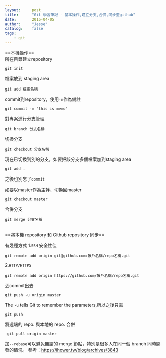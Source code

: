 ```yaml
---
layout:     post
title:      "Git 學習筆記 - 基本操作,建立分支,合併,同步至github"
date:       2015-04-05
author:     "Jesse"
catalog:    false
tags:
    - git
---
```


==本機操作==
<br>
所在目錄建立repository
```
git init
```

檔案放到 staging area
```
git add 檔案名稱
```

commit到repository，使用`-m`作為備註
```
git commit -m "this is memo"
```

對專案進行分支管理
```
git branch 分支名稱
```

切換分支
```
git checkout 分支名稱
```

現在已切換到別的分支，如要把該分支多個檔案加到staging area
```
git add .
```

之後也別忘了`commit`

如要以master作為主幹，切換回master
```
git checkout master
```

合併分支
```
git merge 分支名稱
```
<br>
==將本機 repository 和 Github repository 同步==

有幾種方式
1.`SSH` 安全性佳
```
git remote add origin git@github.com:帳戶名稱/repo名稱.git
```
2.`HTTP/HTTPS`
```
git remote add origin https://github.com/帳戶名稱/repo名稱.git
```

丟commit出去
```
git push -u origin master
```

The `-u` tells Git to remember the parameters,所以之後只需
```
git push
```

將遠端的 repo. 與本地的 repo. 合併
```
 git pull origin master
```
加`--rebase`可以避免無謂的 merge 節點，特別是很多人在同一個 branch 同時開發的情況。
參考：https://ihower.tw/blog/archives/3843